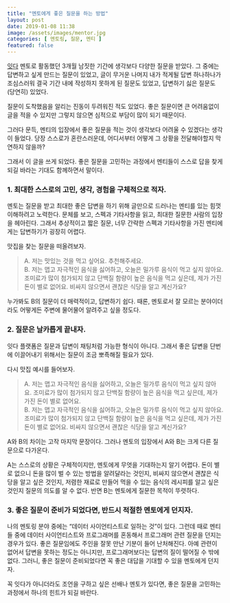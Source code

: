 ```yaml
---
title: "멘토에게 좋은 질문을 하는 방법"
layout: post
date: 2019-01-08 11:38
image: /assets/images/mentor.jpg
categories: [ 멘토링, 질문, 멘티 ]
featured: false
---
```


[잇다](https://www.itdaa.net/) 멘토로 활동했던 3개월 남짓한 기간에 생각보다 다양한 질문을 받았다. 그 중에는 답변하고 싶게 만드는 질문이 있었고, 글이 무거운 나머지 내가 적게될 답변 하나하나가 조심스러워 결국 기간 내에 작성하지 못하게 된 질문도 있었고, 답변하기 싫은 질문도 (당연히) 있었다.

질문이 도착했음을 알리는 진동이 두려워진 적도 있었다. 좋은 질문이면 큰 어려움없이 글을 적을 수 있지만 그렇지 않으면 심적으로 부담이 많이 되기 때문이다. 

그러다 문득, 멘티의 입장에서 좋은 질문을 적는 것이 생각보다 어려울 수 있겠다는 생각이 들었다. 당장 스스로가 혼란스러운데, 어디서부터 어떻게 그 상황을 전달해야할지 막연하지 않을까? 

그래서 이 글을 쓰게 되었다. 좋은 질문을 고민하는 과정에서 멘티들이 스스로 답을 찾게되길 바라는 기대도 함께하면서 말이다.

<div class="breaker"></div>

### 1. 최대한 스스로의 고민, 생각, 경험을 구체적으로 적자.

멘토는 질문을 받고 최대한 좋은 답변을 하기 위해 글만으로 드러나는 멘티를 있는 힘껏 이해하려고 노력한다. 문체를 보고, 스펙과 기타사항을 읽고, 최대한 질문한 사람의 입장을 헤아린다. 그래서 추상적이고 짧은 질문, 너무 간략한 스펙과 기타사항을 가진 멘티에게는 답변하기가 굉장히 어렵다. 

맛집을 찾는 질문을 떠올려보자. 

> A. 저는 맛있는 것을 먹고 싶어요. 추천해주세요. <br>
> B. 저는 맵고 자극적인 음식을 싫어하고, 오늘은 밀가루 음식이 먹고 싶지 않아요. 조미료가 많이 첨가되지 않고 단백질 함량이 높은 음식을 먹고 싶은데, 제가 가진 돈이 별로 없어요. 비싸지 않으면서 괜찮은 식당을 알고 계신가요?

누가봐도 B의 질문이 더 매력적이고, 답변하기 쉽다. 때론, 멘토로서 잘 모르는 분야이더라도 어떻게든 주변에 물어물어 알려주고 싶을 정도다. 

### 2. 질문은 날카롭게 끝내자.

잇다 플랫폼은 질문과 답변이 채팅처럼 가능한 형식이 아니다. 그래서 좋은 답변을 단번에 이끌어내기 위해서는 질문이 조금 뽀죡해질 필요가 있다. 

다시 맛집 예시를 들어보자.

> A. 저는 맵고 자극적인 음식을 싫어하고, 오늘은 밀가루 음식이 먹고 싶지 않아요. 조미료가 많이 첨가되지 않고 단백질 함량이 높은 음식을 먹고 싶은데, 제가 가진 돈이 별로 없어요. <br>
> B. 저는 맵고 자극적인 음식을 싫어하고, 오늘은 밀가루 음식이 먹고 싶지 않아요. 조미료가 많이 첨가되지 않고 단백질 함량이 높은 음식을 먹고 싶은데, 제가 가진 돈이 별로 없어요. 비싸지 않으면서 괜찮은 식당을 알고 계신가요?

A와 B의 차이는 고작 마지막 문장이다. 그러나 멘토의 입장에서 A와 B는 크게 다른 질문으로 다가온다. 

A는 스스로의 상황은 구체적이지만, 멘토에게 무엇을 기대하는지 알기 어렵다. 돈이 별로 없으니 돈을 많이 벌 수 있는 방법을 알려달라는 것인지, 비싸지 않으면서 괜찮은 식당을 알고 싶은 것인지, 저렴한 재료로 만들어 먹을 수 있는 음식의 레시피를 알고 싶은 것인지 질문의 의도를 알 수 없다. 반면 B는 멘토에게 질문한 목적이 뚜렷하다. 

### 3. 좋은 질문이 준비가 되었다면, 반드시 적절한 멘토에게 던지자.

나의 멘토링 분야 중에는 “데이터 사이언티스트로 일하는 것”이 있다. 그런데 때로 멘티들 중에 데이터 사이언티스트와 프로그래머를 혼동해서 프로그래머 관련 질문을 던지는 경우가 있다. 좋은 질문임에도 주인을 잘못 만난 기분이 들어 난처해진다. 아예 관련이 없어서 답변을 못하는 정도는 아니지만, 프로그래머보다는 답변의 질이 떨어질 수 밖에 없다. 그러니, 좋은 질문이 준비되었다면 꼭 좋은 대답을 기대할 수 있을 멘토에게 던지자.

<div class="breaker"></div>

꼭 잇다가 아니더라도 조언을 구하고 싶은 선배나 멘토가 있다면, 좋은 질문을 고민하는 과정에서 하나의 힌트가 되길 바란다. 